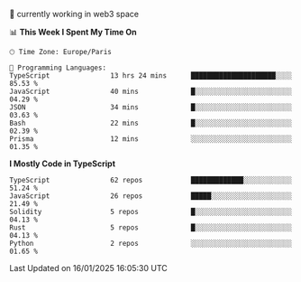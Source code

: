 🔭 currently working in web3 space

<!--START_SECTION:waka-->
📊 **This Week I Spent My Time On** 

```text
🕑︎ Time Zone: Europe/Paris

💬 Programming Languages: 
TypeScript               13 hrs 24 mins      █████████████████████░░░░   85.53 % 
JavaScript               40 mins             █░░░░░░░░░░░░░░░░░░░░░░░░   04.29 % 
JSON                     34 mins             █░░░░░░░░░░░░░░░░░░░░░░░░   03.63 % 
Bash                     22 mins             █░░░░░░░░░░░░░░░░░░░░░░░░   02.39 % 
Prisma                   12 mins             ░░░░░░░░░░░░░░░░░░░░░░░░░   01.35 % 
```

**I Mostly Code in TypeScript** 

```text
TypeScript               62 repos            █████████████░░░░░░░░░░░░   51.24 % 
JavaScript               26 repos            █████░░░░░░░░░░░░░░░░░░░░   21.49 % 
Solidity                 5 repos             █░░░░░░░░░░░░░░░░░░░░░░░░   04.13 % 
Rust                     5 repos             █░░░░░░░░░░░░░░░░░░░░░░░░   04.13 % 
Python                   2 repos             ░░░░░░░░░░░░░░░░░░░░░░░░░   01.65 % 
```




 Last Updated on 16/01/2025 16:05:30 UTC
<!--END_SECTION:waka-->
